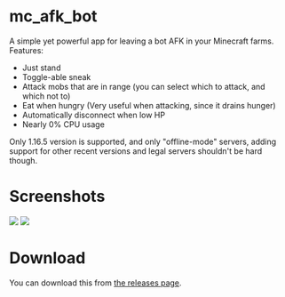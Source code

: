 # mc_afk_bot

A simple yet powerful app for leaving a bot AFK in your Minecraft farms.
Features:
 - Just stand
 - Toggle-able sneak
 - Attack mobs that are in range (you can select which to attack, and which not to)
 - Eat when hungry (Very useful when attacking, since it drains hunger)
 - Automatically disconnect when low HP
 - Nearly 0% CPU usage

Only 1.16.5 version is supported, and only "offline-mode" servers, adding support for other recent versions and legal servers shouldn't be hard though.

# Screenshots

![](https://i.imgur.com/Iwk6uiF.png) ![](https://i.imgur.com/rE0wa9m.png)

# Download

You can download this from [the releases page](https://github.com/PonasKovas/mc_afk_bot/releases/latest).

